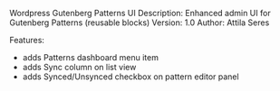 Wordpress Gutenberg Patterns UI
Description: Enhanced admin UI for Gutenberg Patterns (reusable blocks)
Version: 1.0 
Author: Attila Seres

Features:
- adds Patterns dashboard menu item
- adds Sync column on list view
- adds Synced/Unsynced checkbox on pattern editor panel

 
